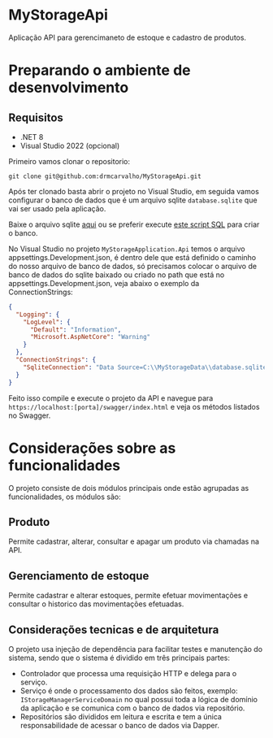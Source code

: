 # MyStorageApi

Aplicação API para gerencimaneto de estoque e cadastro de produtos.

# Preparando o ambiente de desenvolvimento

## Requisitos
- .NET 8
- Visual Studio 2022 (opcional)

Primeiro vamos clonar o repositorio:
```
git clone git@github.com:drmcarvalho/MyStorageApi.git
```

Após ter clonado basta abrir o projeto no Visual Studio, em seguida vamos configurar o banco de dados que é um arquivo sqlite `database.sqlite` que vai ser usado pela aplicação.

Baixe o arquivo sqlite [aqui]() ou se preferir execute [este script SQL](https://gist.github.com/drmcarvalho/1abd110ec0552bf394ffa4773357cfc2) para criar o banco.

No Visual Studio no projeto `MyStorageApplication.Api` temos o arquivo appsettings.Development.json, é dentro dele que está definido o caminho do nosso arquivo de banco de dados, só precisamos colocar o arquivo de banco de dados do sqlite baixado ou criado no path que está no appsettings.Development.json, veja abaixo o exemplo da ConnectionStrings:
```json
{
  "Logging": {
    "LogLevel": {
      "Default": "Information",
      "Microsoft.AspNetCore": "Warning"
    }
  },
  "ConnectionStrings": {
    "SqliteConnection": "Data Source=C:\\MyStorageData\\database.sqlite"
  }
}
```

Feito isso compile e execute o projeto da API e navegue para `https://localhost:[porta]/swagger/index.html` e veja os métodos listados no Swagger.

# Considerações sobre as funcionalidades

O projeto consiste de dois módulos principais onde estão agrupadas as funcionalidades, os módulos são:

## Produto

Permite cadastrar, alterar, consultar e apagar um produto via chamadas na API.

## Gerenciamento de estoque

Permite cadastrar e alterar estoques, permite efetuar movimentações e consultar o historico das movimentações efetuadas.

## Considerações tecnicas e de arquitetura

O projeto usa injeção de dependência para facilitar testes e manutenção do sistema, sendo que o sistema é dividido em três principais partes:
- Controlador que processa uma requisição HTTP e delega para o serviço.
- Serviço é onde o processamento dos dados são feitos, exemplo: `IStorageManagerServiceDomain` no qual possui toda a lógica de domínio da aplicação e se comunica com o banco de dados via repositório.
- Repositórios são divididos em leitura e escrita e tem a única responsabilidade de acessar o banco de dados via Dapper.

